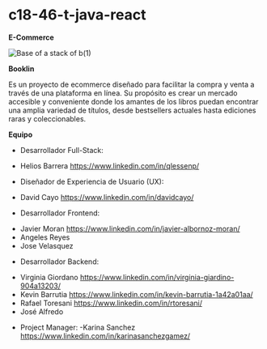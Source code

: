 ﻿# c18-46-t-java-react

﻿**E-Commerce**

![Base of a stack of b(1)](https://github.com/No-Country/c18-46-t-java-react/assets/169822154/9a6aea58-a737-4ad6-b2c8-5e8cf762299e)

**Booklin**

Es un proyecto de ecommerce diseñado para facilitar la compra y venta a través de una plataforma en línea. Su propósito es crear un mercado accesible y conveniente donde los amantes de los libros puedan encontrar una amplia variedad de títulos, desde bestsellers actuales hasta ediciones raras y coleccionables.

**Equipo**
  
* Desarrollador Full-Stack: 
- Helios Barrera https://www.linkedin.com/in/qlessenp/
  
* Diseñador de Experiencia de Usuario (UX): 
- David Cayo https://www.linkedin.com/in/davidcayo/ 
  
* Desarrollador Frontend: 
- Javier Moran https://www.linkedin.com/in/javier-albornoz-moran/
- Angeles Reyes
- Jose Velasquez
  
* Desarrollador Backend:
- Virginia Giordano https://www.linkedin.com/in/virginia-giardino-904a13203/ 
- Kevin Barrutia https://www.linkedin.com/in/kevin-barrutia-1a42a01aa/
- Rafael Toresani https://www.linkedin.com/in/rtoresani/
- José Alfredo 
  
* Project Manager:
  -Karina Sanchez https://www.linkedin.com/in/karinasanchezgamez/ 
